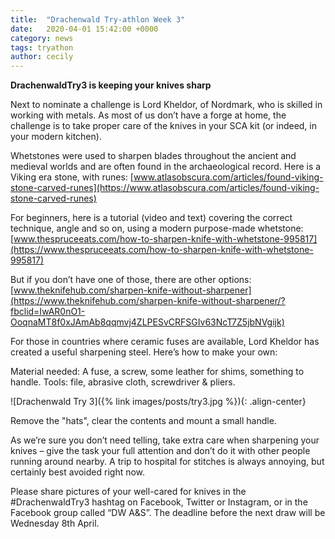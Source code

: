 ```yaml
---
title:  "Drachenwald Try-athlon Week 3"
date:   2020-04-01 15:42:00 +0000
category: news 
tags: tryathon
author: cecily
---
```

**DrachenwaldTry3 is keeping your knives sharp**

Next to nominate a challenge is Lord Kheldor, of Nordmark, who is skilled in working with metals. As most of us don’t have a forge at home, the challenge is to take proper care of the knives in your SCA kit (or indeed, in your modern kitchen).

Whetstones were used to sharpen blades throughout the ancient and medieval worlds and are often found in the archaeological record. Here is a Viking era stone, with runes: [www.atlasobscura.com/articles/found-viking-stone-carved-runes](https://www.atlasobscura.com/articles/found-viking-stone-carved-runes)

For beginners, here is a tutorial (video and text) covering the correct technique, angle and so on, using a modern purpose-made whetstone: [www.thespruceeats.com/how-to-sharpen-knife-with-whetstone-995817](https://www.thespruceeats.com/how-to-sharpen-knife-with-whetstone-995817)

But if you don’t have one of those, there are other options: [www.theknifehub.com/sharpen-knife-without-sharpener](https://www.theknifehub.com/sharpen-knife-without-sharpener/?fbclid=IwAR0nO1-OoqnaMT8f0xJAmAb8qqmvj4ZLPESvCRFSGIv63NcT7Z5jbNVgijk)

For those in countries where ceramic fuses are available, Lord Kheldor has created a useful sharpening steel. Here’s how to make your own:  

Material needed: A fuse, a screw, some leather for shims, something to handle.
Tools: file, abrasive cloth, screwdriver & pliers.

![Drachenwald Try 3]({% link images/posts/try3.jpg %}){: .align-center} 

Remove the "hats", clear the contents and mount a small handle.

As we’re sure you don’t need telling, take extra care when sharpening your knives – give the task your full attention and don’t do it with other people running around nearby. A trip to hospital for stitches is always annoying, but certainly best avoided right now.

Please share pictures of your well-cared for knives in the #DrachenwaldTry3 hashtag on Facebook, Twitter or Instagram, or in the Facebook group called “DW A&S”. The deadline before the next draw will be Wednesday 8th April.
